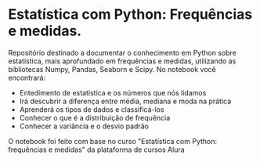 # Estatística com Python: Frequências e medidas.
Repositório destinado a documentar o conhecimento em Python sobre estatística, mais aprofundado em frequências e medidas, utilizando as bibliotecas Numpy, Pandas, Seaborn e Scipy. No notebook você encontrará:

* Entedimento de estatística e os números que nós lidamos
* Irá descubrir a diferença entre média, mediana e moda na prática
* Aprenderá os tipos de dados e classificá-los
* Conhecer o que é a distribuição de frequência
* Conhecer a variância e o desvio padrão

O notebook foi feito com base no curso "Estatística com Python: frequências e medidas" da plataforma de cursos Alura

